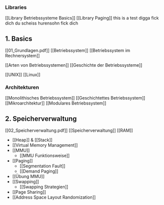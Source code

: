 ### Libraries
[[Library Betriebssysteme Basics]]
[[Library Paging]]
this is a test digga fick dich du scheiss hurensohn
fick dich
## 1. Basics
[[01_Grundlagen.pdf]]
[[Betriebssystem]]
[[Betriebssystem im Rechnersystem]]

[[Arten von Betriebssystemen]]
[[Geschichte der Betriebssysteme]]

[[UNIX]]
[[Linux]]

### Architekturen
[[Monolithisches Betriebssystem]]
[[Geschichtettes Betriebssystem]]
[[Mikroarchitektur]]
[[Modulares Betriebssystem]]

## 2. Speicherverwaltung
[[02_Speicherverwaltung.pdf]]
[[Speicherverwaltung]]
[[RAM]]
- [[Heap]] & [[Stack]]
- [[Virtual Memory Management]]
- [[MMU]]
	- [[MMU Funktionsweise]]
- [[Paging]]
	- [[Segmentation Fault]]
	- [[Demand Paging]]
- [[Übung MMU]]
- [[Swapping]]
	- [[Swapping Strategien]]
- [[Page Sharing]]
- [[Address Space Layout Randomization]]
